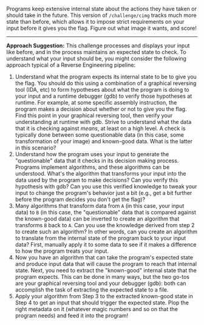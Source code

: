 Programs keep extensive internal state about the actions they have taken or should take in the future.
This version of `/challenge/cimg` tracks much more state than before, which allows it to impose strict requirements on your input before it gives you the flag.
Figure out what image it wants, and score!

----
**Approach Suggestion:**
This challenge processes and displays your input like before, and in the process maintains an expected state to check.
To understand what your input should be, you might consider the following approach typical of a Reverse Engineering pipeline:

1. Understand what the program expects its internal state to be to give you the flag.
   You should do this using a combination of a graphical reversing tool (IDA, etc) to form hypotheses about what the program is doing to your input and a runtime debugger (gdb) to verify those hypotheses at runtime.
   For example, at some specific assembly instruction, the program makes a decision about whether or not to give you the flag.
   Find this point in your graphical reversing tool, then verify your understanding at runtime with gdb.
   Strive to understand what the data that it is checking against _means_, at least on a high level.
   A check is typically done between some questionable data (in this case, some transformation of your image) and known-good data.
   What is the latter in this scenario?
2. Understand how the program uses your input to generate the "questionable" data that it checks in its decision making process.
   Programs implement algorithms, and these algorithms can be understood.
   What's the algorithm that transforms your input into the data used by the program to make decisions?
   Can you verify this hypothesis with gdb?
   Can you use this verified knowledge to tweak your input to change the program's behavior just a bit (e.g., get a bit further before the program decides you don't get the flag)?
3. Many algorithms that transform data from `A` (in this case, your input data) to `B` (in this case, the "questionable" data that is compared against the known-good data) can be inverted to create an algorithm that transforms `B` back to `A`.
   Can you use the knowledge derived from step 2 to create such an algorithm?
   In other words, can you create an algorithm to translate from the internal state of the program back to your input data?
   First, manually apply it to some data to see if it makes a difference to how the program treats your input.
4. Now you have an algorithm that can take the program's expected state and produce input data that will cause the program to reach that internal state.
   Next, you need to extract the "known-good" internal state that the program expects.
   This can be done in many ways, but the two go-tos are your graphical reversing tool and your debugger (gdb): both can accomplish the task of extracting the expected state to a file.
5. Apply your algorithm from Step 3 to the extracted known-good state in Step 4 to get an input that should trigger the expected state.
   Plop the right metadata on it (whatever magic numbers and so on that the program needs) and feed it into the program!
